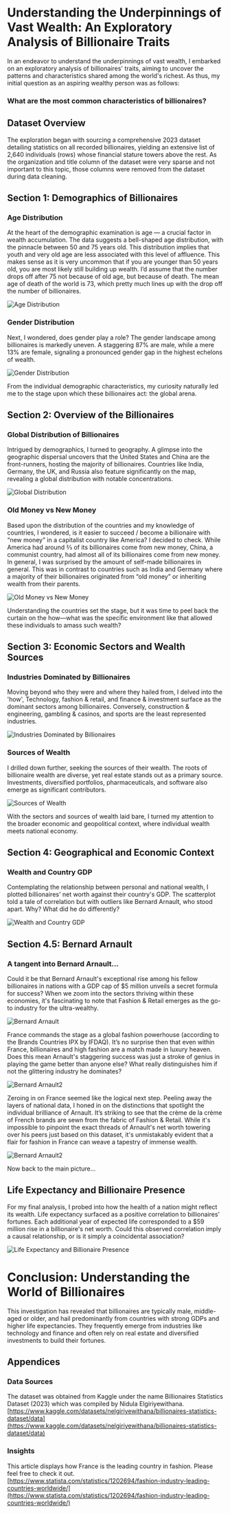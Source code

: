 # Understanding the Underpinnings of Vast Wealth: An Exploratory Analysis of Billionaire Traits

In an endeavor to understand the underpinnings of vast wealth, I embarked on an exploratory analysis of billionaires' traits, aiming to uncover the patterns and characteristics shared among the world's richest. As thus, my initial question as an aspiring wealthy person was as follows:

### What are the most common characteristics of billionaires?

## Dataset Overview

The exploration began with sourcing a comprehensive 2023 dataset detailing statistics on all recorded billionaires, yielding an extensive list of 2,640 individuals (rows) whose financial stature towers above the rest. As the organization and title column of the dataset were very sparse and not important to this topic, those columns were removed from the dataset during data cleaning.

## Section 1: Demographics of Billionaires

### Age Distribution

At the heart of the demographic examination is age — a crucial factor in wealth accumulation. The data suggests a bell-shaped age distribution, with the pinnacle between 50 and 75 years old. This distribution implies that youth and very old age are less associated with this level of affluence. This makes sense as it is very uncommon that if you are younger than 50 years old, you are most likely still building up wealth. I’d assume that the number drops off after 75 not because of old age, but because of death. The mean age of death of the world is 73, which pretty much lines up with the drop off the number of billionaires.

![Age Distribution](https://github.com/hanheeds/billionaires/blob/main/images/Age.png)

### Gender Distribution

Next, I wondered, does gender play a role? The gender landscape among billionaires is markedly uneven. A staggering 87% are male, while a mere 13% are female, signaling a pronounced gender gap in the highest echelons of wealth.

![Gender Distribution](https://github.com/hanheeds/billionaires/blob/main/images/Gender.png)

From the individual demographic characteristics, my curiosity naturally led me to the stage upon which these billionaires act: the global arena.

## Section 2: Overview of the Billionaires

### Global Distribution of Billionaires

Intrigued by demographics, I turned to geography. A glimpse into the geographic dispersal uncovers that the United States and China are the front-runners, hosting the majority of billionaires. Countries like India, Germany, the UK, and Russia also feature significantly on the map, revealing a global distribution with notable concentrations.

![Global Distribution](https://github.com/hanheeds/billionaires/blob/main/images/Global%202.png)

### Old Money vs New Money

Based upon the distribution of the countries and my knowledge of countries, I wondered, is it easier to succeed / become a billionaire with “new money” in a capitalist country like America? I decided to check. While America had around ⅔ of its billionaires come from new money, China, a communist country, had almost all of its billionaires come from new money. In general, I was surprised by the amount of self-made billionaires in general. This was in contrast to countries such as India and Germany where a majority of their billionaires originated from “old money” or inheriting wealth from their parents.

![Old Money vs New Money](https://github.com/hanheeds/billionaires/blob/main/images/Self-made.png)

Understanding the countries set the stage, but it was time to peel back the curtain on the how—what was the specific environment like that allowed these individuals to amass such wealth?

## Section 3: Economic Sectors and Wealth Sources

### Industries Dominated by Billionaires

Moving beyond who they were and where they hailed from, I delved into the 'how', Technology, fashion & retail, and finance & investment surface as the dominant sectors among billionaires. Conversely, construction & engineering, gambling & casinos, and sports are the least represented industries.

![Industries Dominated by Billionaires](https://github.com/hanheeds/billionaires/blob/main/images/Industries.png)

### Sources of Wealth

I drilled down further, seeking the sources of their wealth. The roots of billionaire wealth are diverse, yet real estate stands out as a primary source. Investments, diversified portfolios, pharmaceuticals, and software also emerge as significant contributors.

![Sources of Wealth](https://github.com/yourusername/yourrepository/blob/main/Sources.png)

With the sectors and sources of wealth laid bare, I turned my attention to the broader economic and geopolitical context, where individual wealth meets national economy.

## Section 4: Geographical and Economic Context

### Wealth and Country GDP

Contemplating the relationship between personal and national wealth, I plotted billionaires' net worth against their country's GDP. The scatterplot told a tale of correlation but with outliers like Bernard Arnault, who stood apart. Why? What did he do differently?

![Wealth and Country GDP](https://github.com/hanheeds/billionaires/blob/main/images/Sources.png)

## Section 4.5: Bernard Arnault

### A tangent into Bernard Arnault…

Could it be that Bernard Arnault's exceptional rise among his fellow billionaires in nations with a GDP cap of $5 million unveils a secret formula for success? When we zoom into the sectors thriving within these economies, it's fascinating to note that Fashion & Retail emerges as the go-to industry for the ultra-wealthy.

![Bernard Arnault](https://github.com/hanheeds/billionaires/blob/main/images/Industry%20Arnault.png)

France commands the stage as a global fashion powerhouse (according to the Brands Countries IPX by IFDAQ). It’s no surprise then that even within France, billionaires and high fashion are a match made in luxury heaven. Does this mean Arnault's staggering success was just a stroke of genius in playing the game better than anyone else? What really distinguishes him if not the glittering industry he dominates?

![Bernard Arnault2](https://github.com/hanheeds/billionaires/blob/main/images/Industry%20France.png)

Zeroing in on France seemed like the logical next step. Peeling away the layers of national data, I honed in on the distinctions that spotlight the individual brilliance of Arnault. It’s striking to see that the crème de la crème of French brands are sewn from the fabric of Fashion & Retail. While it's impossible to pinpoint the exact threads of Arnault's net worth towering over his peers just based on this dataset, it's unmistakably evident that a flair for fashion in France can weave a tapestry of immense wealth. 

![Bernard Arnault2](https://github.com/hanheeds/billionaires/blob/main/images/France.png)

Now back to the main picture…

## Life Expectancy and Billionaire Presence

For my final analysis, I probed into how the health of a nation might reflect its wealth. Life expectancy surfaced as a positive correlation to billionaires' fortunes. Each additional year of expected life corresponded to a $59 million rise in a billionaire's net worth. Could this observed correlation imply a causal relationship, or is it simply a coincidental association?

![Life Expectancy and Billionaire Presence](https://github.com/hanheeds/billionaires/blob/main/images/Life%20Expectancy.png)

# Conclusion: Understanding the World of Billionaires

This investigation has revealed that billionaires are typically male, middle-aged or older, and hail predominantly from countries with strong GDPs and higher life expectancies. They frequently emerge from industries like technology and finance and often rely on real estate and diversified investments to build their fortunes.

## Appendices

### Data Sources

The dataset was obtained from Kaggle under the name Billionaires Statistics Dataset (2023) which was compiled by Nidula Elgiriyewithana.
[https://www.kaggle.com/datasets/nelgiriyewithana/billionaires-statistics-dataset/data](https://www.kaggle.com/datasets/nelgiriyewithana/billionaires-statistics-dataset/data)

### Insights

This article displays how France is the leading country in fashion. Please feel free to check it out.
[https://www.statista.com/statistics/1202694/fashion-industry-leading-countries-worldwide/](https://www.statista.com/statistics/1202694/fashion-industry-leading-countries-worldwide/)
